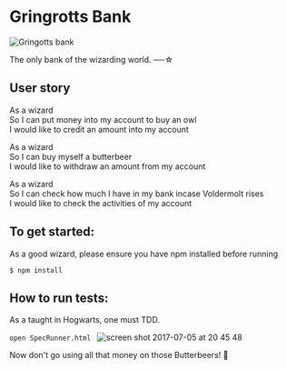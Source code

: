 # Gringrotts Bank

![Gringotts bank](https://user-images.githubusercontent.com/17644847/27127636-ba04e8da-50f3-11e7-8b03-5d3672d85de0.jpg)

The only bank of the wizarding world. ──☆

## User story

As a wizard<br>
So I can put money into my account to buy an owl<br>
I would like to credit an amount into my account<br>

As a wizard<br>
So I can buy myself a butterbeer<br>
I would like to withdraw an amount from my account<br>

As a wizard<br>
So I can check how much I have in my bank incase Voldermolt rises<br>
I would like to check the activities of my account<br>


## To get started:
As a good wizard, please ensure you have npm installed before running<br>

<code>$ npm install</code>

## How to run tests:
As a taught in Hogwarts, one must TDD. <br>

<code>open SpecRunner.html </code>
![screen shot 2017-07-05 at 20 45 48](https://user-images.githubusercontent.com/17644847/27882132-52d91876-61c3-11e7-9004-f54e98671924.png)

Now don't go using all that money on those Butterbeers! 🍺
